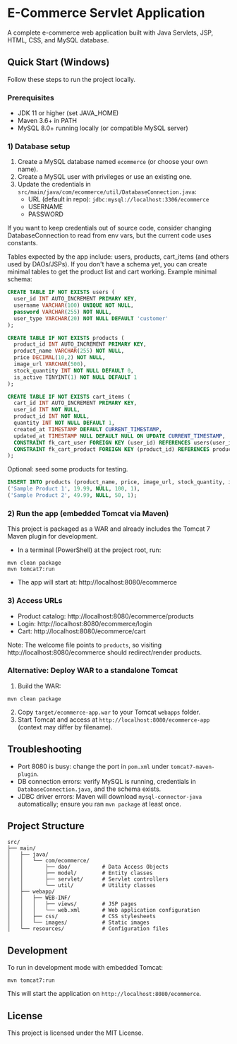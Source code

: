 # E-Commerce Servlet Application

A complete e-commerce web application built with Java Servlets, JSP, HTML, CSS, and MySQL database.

## Quick Start (Windows)

Follow these steps to run the project locally.

### Prerequisites
- JDK 11 or higher (set JAVA_HOME)
- Maven 3.6+ in PATH
- MySQL 8.0+ running locally (or compatible MySQL server)

### 1) Database setup
1. Create a MySQL database named `ecommerce` (or choose your own name).
2. Create a MySQL user with privileges or use an existing one.
3. Update the credentials in `src/main/java/com/ecommerce/util/DatabaseConnection.java`:
   - URL (default in repo): `jdbc:mysql://localhost:3306/ecommerce`
   - USERNAME
   - PASSWORD

If you want to keep credentials out of source code, consider changing DatabaseConnection to read from env vars, but the current code uses constants.

Tables expected by the app include: users, products, cart_items (and others used by DAOs/JSPs). If you don't have a schema yet, you can create minimal tables to get the product list and cart working. Example minimal schema:

```sql
CREATE TABLE IF NOT EXISTS users (
  user_id INT AUTO_INCREMENT PRIMARY KEY,
  username VARCHAR(100) UNIQUE NOT NULL,
  password VARCHAR(255) NOT NULL,
  user_type VARCHAR(20) NOT NULL DEFAULT 'customer'
);

CREATE TABLE IF NOT EXISTS products (
  product_id INT AUTO_INCREMENT PRIMARY KEY,
  product_name VARCHAR(255) NOT NULL,
  price DECIMAL(10,2) NOT NULL,
  image_url VARCHAR(500),
  stock_quantity INT NOT NULL DEFAULT 0,
  is_active TINYINT(1) NOT NULL DEFAULT 1
);

CREATE TABLE IF NOT EXISTS cart_items (
  cart_id INT AUTO_INCREMENT PRIMARY KEY,
  user_id INT NOT NULL,
  product_id INT NOT NULL,
  quantity INT NOT NULL DEFAULT 1,
  created_at TIMESTAMP DEFAULT CURRENT_TIMESTAMP,
  updated_at TIMESTAMP NULL DEFAULT NULL ON UPDATE CURRENT_TIMESTAMP,
  CONSTRAINT fk_cart_user FOREIGN KEY (user_id) REFERENCES users(user_id),
  CONSTRAINT fk_cart_product FOREIGN KEY (product_id) REFERENCES products(product_id)
);
```

Optional: seed some products for testing.

```sql
INSERT INTO products (product_name, price, image_url, stock_quantity, is_active) VALUES
('Sample Product 1', 19.99, NULL, 100, 1),
('Sample Product 2', 49.99, NULL, 50, 1);
```

### 2) Run the app (embedded Tomcat via Maven)
This project is packaged as a WAR and already includes the Tomcat 7 Maven plugin for development.

- In a terminal (PowerShell) at the project root, run:

```
mvn clean package
mvn tomcat7:run
```

- The app will start at: http://localhost:8080/ecommerce

### 3) Access URLs
- Product catalog: http://localhost:8080/ecommerce/products
- Login: http://localhost:8080/ecommerce/login
- Cart: http://localhost:8080/ecommerce/cart

Note: The welcome file points to `products`, so visiting http://localhost:8080/ecommerce should redirect/render products.

### Alternative: Deploy WAR to a standalone Tomcat
1. Build the WAR:
```
mvn clean package
```
2. Copy `target/ecommerce-app.war` to your Tomcat `webapps` folder.
3. Start Tomcat and access at `http://localhost:8080/ecommerce-app` (context may differ by filename).

## Troubleshooting
- Port 8080 is busy: change the port in `pom.xml` under `tomcat7-maven-plugin`.
- DB connection errors: verify MySQL is running, credentials in `DatabaseConnection.java`, and the schema exists.
- JDBC driver errors: Maven will download `mysql-connector-java` automatically; ensure you ran `mvn package` at least once.

## Project Structure

```
src/
├── main/
│   ├── java/
│   │   └── com/ecommerce/
│   │       ├── dao/          # Data Access Objects
│   │       ├── model/        # Entity classes
│   │       ├── servlet/      # Servlet controllers
│   │       └── util/         # Utility classes
│   ├── webapp/
│   │   ├── WEB-INF/
│   │   │   ├── views/        # JSP pages
│   │   │   └── web.xml       # Web application configuration
│   │   ├── css/              # CSS stylesheets
│   │   └── images/           # Static images
│   └── resources/            # Configuration files
```

## Development
To run in development mode with embedded Tomcat:

```
mvn tomcat7:run
```

This will start the application on `http://localhost:8080/ecommerce`.

## License
This project is licensed under the MIT License.